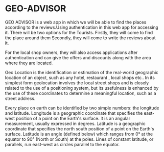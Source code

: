# GEO-ADVISOR
GEO ADVISOR is a web app in which we will be able to find the places according to the reviews.Using authentication in this web app for accessing it.
There will be two options for the Tourists.
Firstly, they will come to find the place around them
Secondly,
they will come to write the reviews about it.


For  the  local  shop  owners, they will also access applications after authentication and can give the offers and discounts along with the area where they are located.

 Geo Location is the identification or estimation of the real-world geographic location of an object, such as any hotel,  restaurant , local  shops etc.. In its  simplest form geolocation involves the local street shops and is closely related to the use of a positioning system,  but its usefulness is enhanced by the use of these coordinates to determine a meaningful location, such as a street address.

Every place on earth can be identified by two simple numbers: the longitude and latitude.
Longitude is a geographic coordinate  that specifies the east-west position of a point on the Earth's surface. It is an angular measurement, usually expressed in degrees.
Latitude is a geographic coordinate that specifies the north south position of a point on the Earth's surface. Latitude is an angle (defined below) which ranges from 0° at the equator to 90° (North or South) at the poles. Lines of constant latitude, or parallels, run east–west as circles parallel to the equator.
